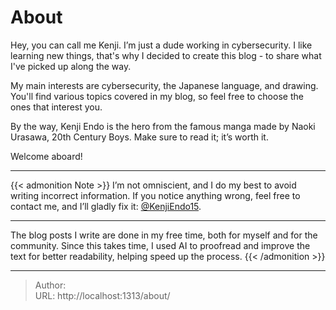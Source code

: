# About


Hey, you can call me Kenji. I’m just a dude working in cybersecurity. I like learning new things, that&#39;s why I decided to create this blog - to share what I&#39;ve picked up along the way.

My main interests are cybersecurity, the Japanese language, and drawing. You&#39;ll find various topics covered in my blog, so feel free to choose the ones that interest you.

By the way, Kenji Endo is the hero from the famous manga made by Naoki Urasawa, 20th Century Boys. Make sure to read it; it’s worth it.

Welcome aboard!

---

{{&lt; admonition Note &gt;}}
I’m not omniscient, and I do my best to avoid writing incorrect information. If you notice anything wrong, feel free to contact me, and I’ll gladly fix it: [@KenjiEndo15](https://x.com/KenjiEndo15).

---

The blog posts I write are done in my free time, both for myself and for the community. Since this takes time, I used AI to proofread and improve the text for better readability, helping speed up the process.
{{&lt; /admonition &gt;}}

---

> Author:   
> URL: http://localhost:1313/about/  

